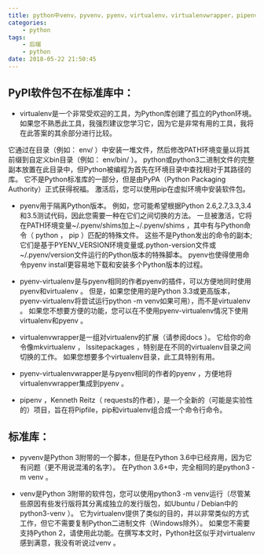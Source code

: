 ```yaml
---
title: python中venv，pyvenv，pyenv，virtualenv，virtualenvwrapper，pipenv等有什么区别
categories:
    - python
tags:
    - 后端
    - python
date: 2018-05-22 21:50:45
---
```



## PyPI软件包不在标准库中：

* virtualenv是一个非常受欢迎的工具，为Python库创建了孤立的Python环境。 如果您不熟悉此工具，我强烈建议您学习它，因为它是非常有用的工具，我将在此答案的其余部分进行比较。

它通过在目录（例如： env/ ）中安装一堆文件，然后修改PATH环境变量以将其前缀到自定义bin目录（例如： env/bin/ ）。 python或python3二进制文件的完整副本放置在此目录中，但Python被编程为首先在环境目录中查找相对于其路径的库。 它不是Python标准库的一部分，但是由PyPA（Python Packaging Authority）正式获得祝福。 激活后，您可以使用pip在虚拟环境中安装软件包。

* pyenv用于隔离Python版本。 例如，您可能希望根据Python 2.6,2.7,3.3,3.4和3.5测试代码，因此您需要一种在它们之间切换的方法。 一旦被激活，它将在PATH环境变量~/.pyenv/shims加上~/.pyenv/shims ，其中有与Python命令（ python ， pip ）匹配的特殊文件。 这些不是Python发出的命令的副本; 它们是基于PYENV_VERSION环境变量或.python-version文件或~/.pyenv/version文件运行的Python版本的特殊脚本。 pyenv也使得使用命令pyenv install更容易地下载和安装多个Python版本的过程。

* pyenv-virtualenv是与pyenv相同的作者pyenv的插件，可以方便地同时使用pyenv和virtualenv 。 但是，如果您使用的是Python 3.3或更高版本， pyenv-virtualenv将尝试运行python -m venv如果可用），而不是virtualenv 。 如果您不想要方便的功能，您可以在不使用pyenv-virtualenv情况下使用virtualenv和pyenv 。

* virtualenvwrapper是一组对virtualenv的扩展（请参阅docs ）。 它给你的命令像mkvirtualenv ， lssitepackages ，特别是在不同的virtualenv目录之间切换的工作。 如果您想要多个virtualenv目录，此工具特别有用。

* pyenv-virtualenvwrapper是与pyenv相同的作者的pyenv ，方便地将virtualenvwrapper集成到pyenv 。

* pipenv ，Kenneth Reitz（ requests的作者），是一个全新的（可能是实验性的）项目，旨在将Pipfile，pip和virtualenv组合成一个命令行命令。

## 标准库：
* pyvenv是Python 3附带的一个脚本，但是在Python 3.6中已经弃用，因为它有问题（更不用说混淆的名字）。 在Python 3.6+中，完全相同的是python3 -m venv 。

* venv是Python 3附带的软件包，您可以使用python3 -m venv运行（尽管某些原因有些发行版将其分离成独立的发行版包，如Ubuntu / Debian中的python3-venv ）。 它为virtualenv提供了类似的目的，并以非常类似的方式工作，但它不需要复制Python二进制文件（Windows除外）。 如果您不需要支持Python 2，请使用此功能。在撰写本文时，Python社区似乎对virtualenv感到满意，我没有听说过venv 。
